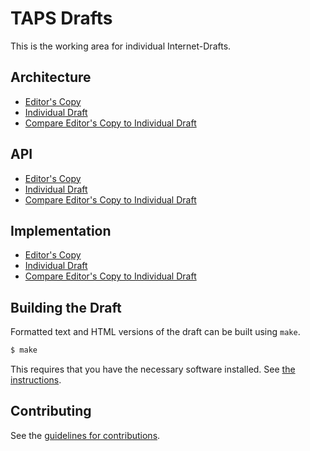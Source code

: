 # TAPS Drafts

This is the working area for individual Internet-Drafts.

## Architecture

* [Editor's Copy](https://taps-api.github.io/drafts/#go.draft-pauly-taps-arch.html)
* [Individual Draft](https://tools.ietf.org/html/draft-pauly-taps-arch)
* [Compare Editor's Copy to Individual Draft](https://taps-api.github.io/drafts/#go.draft-pauly-taps-arch.diff)

## API

* [Editor's Copy](https://taps-api.github.io/drafts/#go.draft-trammell-taps-interface.html)
* [Individual Draft](https://tools.ietf.org/html/draft-trammell-taps-interface)
* [Compare Editor's Copy to Individual Draft](https://taps-api.github.io/drafts/#go.draft-trammell-taps-interface.diff)

## Implementation

* [Editor's Copy](https://taps-api.github.io/drafts/#go.draft-brunstrom-taps-impl.html)
* [Individual Draft](https://tools.ietf.org/html/draft-brunstrom-taps-impl)
* [Compare Editor's Copy to Individual Draft](https://taps-api.github.io/drafts/#go.draft-brunstrom-taps-impl.diff)


## Building the Draft

Formatted text and HTML versions of the draft can be built using `make`.

```sh
$ make
```

This requires that you have the necessary software installed.  See
[the instructions](https://github.com/martinthomson/i-d-template/blob/master/doc/SETUP.md).


## Contributing

See the
[guidelines for contributions](https://github.com/taps-api/drafts/blob/master/CONTRIBUTING.md).
